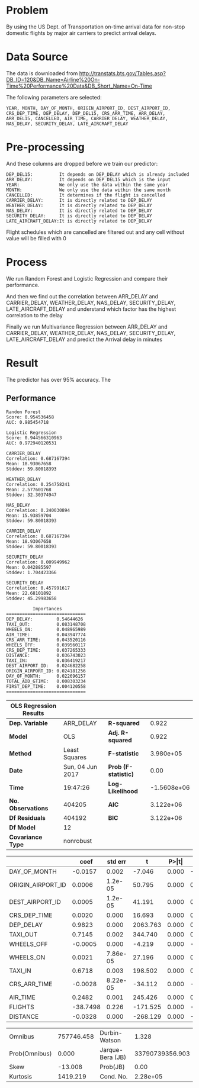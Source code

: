 # Problem
By using the US Dept. of Transportation on-time arrival data for non-stop domestic flights by major air carriers to predict arrival delays.


# Data Source
The data is downloaded from http://transtats.bts.gov/Tables.asp?DB_ID=120&DB_Name=Airline%20On-Time%20Performance%20Data&DB_Short_Name=On-Time 

The following parameters are selected:
```
YEAR, MONTH, DAY_OF_MONTH, ORIGIN_AIRPORT_ID, DEST_AIRPORT_ID, CRS_DEP_TIME, DEP_DELAY, DEP_DEL15, CRS_ARR_TIME, ARR_DELAY, ARR_DEL15, CANCELLED, AIR_TIME, CARRIER_DELAY, WEATHER_DELAY, NAS_DELAY, SECURITY_DELAY, LATE_AIRCRAFT_DELAY
```

# Pre-processing
And these columns are dropped before we train our predictor:
```
DEP_DEL15:          It depends on DEP_DELAY which is already included 
ARR_DELAY:          It depends on DEP_DEL15 which is the input
YEAR:               We only use the data within the same year
MONTH:              We only use the data within the same month
CANCELLED:          It determines if the flight is cancelled
CARRIER_DELAY:      It is directly related to DEP_DELAY
WEATHER_DELAY:      It is directly related to DEP_DELAY
NAS_DELAY:          It is directly related to DEP_DELAY
SECURITY_DELAY:     It is directly related to DEP_DELAY
LATE_AIRCRAFT_DELAY:It is directly related to DEP_DELAY
```
Flight schedules which are cancelled are filtered out and any cell without value will be filled with 0

# Process
We run Random Forest and Logistic Regression and compare their performance.

And then we find out the correlation between ARR_DELAY and CARRIER_DELAY, WEATHER_DELAY, NAS_DELAY, SECURITY_DELAY, LATE_AIRCRAFT_DELAY and understand which factor has the highest correlation to the delay

Finally we run Multivariance Regression between ARR_DELAY and CARRIER_DELAY, WEATHER_DELAY, NAS_DELAY, SECURITY_DELAY, LATE_AIRCRAFT_DELAY and predict the Arrival delay in minutes


# Result
The predictor has over 95% accuracy. The 

## Performance

```
Randon Forest
Score: 0.954536458
AUC: 0.985454718
```
```
Logistic Regression
Score: 0.944566310963
AUC: 0.972940120531
```
```
CARRIER_DELAY
Correlation: 0.687167394
Mean: 18.93067658
Stddev: 59.80018393
```	         
```
WEATHER_DELAY
Correlation: 0.254758241
Mean: 2.577601768
Stddev: 32.30374947
```
```
NAS_DELAY
Correlation: 0.240030894
Mean: 15.93859704
Stddev: 59.80018393
```
```
CARRIER_DELAY
Correlation: 0.687167394
Mean: 18.93067658
Stddev: 59.80018393
```
```
SECURITY_DELAY
Correlation: 0.009949962
Mean: 0.042885597
Stddev: 1.704423366
```
```
SECURITY_DELAY
Correlation: 0.457991617
Mean: 22.68101892
Stddev: 45.29983658
```
```
          Importances
==============================
DEP_DELAY:         0.54644626
TAXI_OUT:          0.083148708
WHEELS_ON:         0.048965989
AIR_TIME:          0.043947774
CRS_ARR_TIME:      0.043520116
WHEELS_OFF:        0.039560117
CRS_DEP_TIME:      0.037265333
DISTANCE:          0.036743023
TAXI_IN:           0.036419217
DEST_AIRPORT_ID:   0.024682258
ORIGIN_AIRPORT_ID: 0.024181256
DAY_OF_MONTH:      0.022696157
TOTAL_ADD_GTIME:   0.008303234
FIRST_DEP_TIME:    0.004120558
==============================
```

|OLS Regression Results   ||||
|--|--|--|--|
|**Dep. Variable**|ARR_DELAY|**R-squared**|0.922|
|**Model**|OLS|**Adj. R-squared**|0.922|
|**Method**|Least Squares|**F-statistic**|3.980e+05|
|**Date**|Sun, 04 Jun 2017|**Prob (F-statistic)**|0.00|
|**Time**|19:47:26|**Log-Likelihood**|-1.5608e+06|
|**No. Observations**|404205|**AIC**|3.122e+06|
|**Df Residuals**|404192|**BIC**|3.122e+06|
|**Df Model**|12|||                                       
|**Covariance Type**|nonrobust|||                                     

||coef|std err|t|P>\|t\||[0.025|0.975]|
|--|--|--|--|--|--|--|
|DAY_OF_MONTH|-0.0157| 0.002|-7.046| 0.000|-0.020|-0.011|
|ORIGIN_AIRPORT_ID| 0.0006| 1.2e-05| 50.795| 0.000| 0.001| 0.001|
|DEST_AIRPORT_ID| 0.0005| 1.2e-05| 41.191| 0.000| 0.000| 0.001|
|CRS_DEP_TIME| 0.0020| 0.000| 16.693| 0.000| 0.002| 0.002|
|DEP_DELAY| 0.9823| 0.000| 2063.763| 0.000| 0.981| 0.983|
|TAXI_OUT| 0.7145| 0.002| 344.740| 0.000| 0.710| 0.719|
|WHEELS_OFF|-0.0005| 0.000|-4.219| 0.000|-0.001|-0.000|
|WHEELS_ON| 0.0021| 7.86e-05| 27.196| 0.000| 0.002| 0.002|
|TAXI_IN| 0.6718| 0.003| 198.502| 0.000| 0.665| 0.678|
|CRS_ARR_TIME|-0.0028| 8.22e-05|-34.112| 0.000|-0.003|-0.003|
|AIR_TIME| 0.2482| 0.001| 245.426| 0.000| 0.246| 0.250|
|FLIGHTS|-38.7498| 0.226|-171.525| 0.000|-39.193|-38.307|
|DISTANCE|-0.0328| 0.000|-268.129| 0.000|-0.033|-0.033|

|||||
|--|--|--|--|
|Omnibus|757746.458|Durbin-Watson|1.328|
|Prob(Omnibus)|0.000|Jarque-Bera (JB)|33790739356.903|
|Skew|-13.008|Prob(JB)|0.00|
|Kurtosis|1419.219|Cond. No.|2.28e+05|

